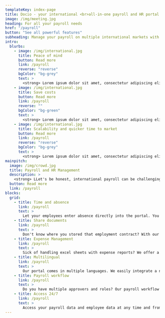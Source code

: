 ```yaml
---
templateKey: index-page
title: Docio - your international <br>all-in-one payroll and HR portal.
image: /img/meeting.jpg
heading: For all your payroll needs
href: "/payroll"
button: "See all powerful features"
subheading: Manage your payroll on multiple international markets with one online interface.
intro:
  blurbs:
    - image: /img/international.jpg
      title: Peace of mind
      button: Read more
      link: /payroll
      reverse: "reverse"
      bgColor: "bg-grey"
      text: >
        <strong> Lorem ipsum dolor sit amet, consectetur adipiscing elit? </strong><br></br> Ut enim ad minim veniam, quis nostrud exercitation ullamco laboris nisi ut aliquip ex ea commodo consequat. Duis aute irure dolor in reprehenderit in voluptate velit esse cillum dolore eu fugiat nulla pariatur. Excepteur sint occaecat cupidatat non proident, sunt in culpa qui officia deserunt mollit anim id est laborum. Sed ut perspiciatis unde omnis iste natus.
    - image: /img/international.jpg
      title: Save costs
      button: Read more
      link: /payroll
      reverse: ""
      bgColor: "bg-green"
      text: >
        <strong> Lorem ipsum dolor sit amet, consectetur adipiscing elit? </strong><br></br> Ut enim ad minim veniam, quis nostrud exercitation ullamco laboris nisi ut aliquip ex ea commodo consequat. Duis aute irure dolor in reprehenderit in voluptate velit esse cillum dolore eu fugiat nulla pariatur. Excepteur sint occaecat cupidatat non proident, sunt in culpa qui officia deserunt mollit anim id est laborum. Sed ut perspiciatis unde omnis iste natus.
    - image: /img/international.jpg
      title: Scalability and quicker time to market
      button: Read more
      link: /payroll
      reverse: "reverse"
      bgColor: "bg-grey"
      text: >
        <strong> Lorem ipsum dolor sit amet, consectetur adipiscing elit? </strong><br></br> Ut enim ad minim veniam, quis nostrud exercitation ullamco laboris nisi ut aliquip ex ea commodo consequat. Duis aute irure dolor in reprehenderit in voluptate velit esse cillum dolore eu fugiat nulla pariatur. Excepteur sint occaecat cupidatat non proident, sunt in culpa qui officia deserunt mollit anim id est laborum. Sed ut perspiciatis unde omnis iste natus.
mainpitch:
  image: /img/crowd.jpg
  title: Payroll and HR Management
  description: >
    <strong> LLet's be honest, international payroll can be challenging, but it has to be done. We have the perfect tool for managing international payroll and HR related tasks for your international employees. </strong><br></br> We let you store and manage all important employee and payroll data in one place. In this way you will increase your control and efficiency by using one online interface for all your international employees. Your job is simply to check and approve in the portal.
  button: Read more
  link: /payroll
blocks:
  grid:
    - title: Time and absence
      link: /payroll
      text: >
        Let your employees enter absence directly into the portal. You just approve or reject. You will get a nice overview of all absence for all your employees on all your international markets.
    - title: Share documents
      link: /payroll
      text: >
        Don't know where you stored that employment contract? With our Document sharing tool you will have all your sensitive documents in one place
    - title: Expense Management
      link: /payroll
      text: >
        Sick of handling excel sheets with expense reports? We offer a standardised expense management tool that will work for all your employees on your international markets.
    - title: Multilingual
      link: /payroll
      text: >
        Our portal comes in multiple languages. We easily integrate a new language according to your needs.
    - title: Payroll workflow
      link: /payroll
      text: >
        Do you have multiple approvers and roles? Our payroll workflow is fully configurable to handle your specific needs and processes.
    - title: Access 24/7
      link: /payroll
      text: >
        Access your payroll data and employee data at any time and from anywhere thanks to our mobile device login and real time notifications.
---
```

